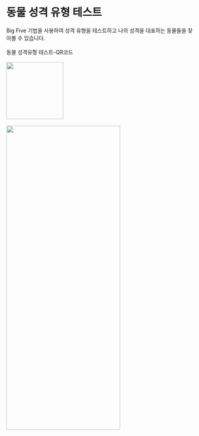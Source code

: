 # 동물 성격 유형 테스트

Big Five 기법을 사용하여 성격 유형을 테스트하고 나의 성격을 대표하는 동물들을 찾아볼 수 있습니다.
<br><br>
동물 성격유형 테스트-QR코드
<br><br>
<img src="https://github.com/limhada/animal-personality-type-test/assets/107875213/9b8b2d98-84dc-4e36-a212-1989f8a199e1" width="150px" height="150px">
<br><br>
<img src="https://user-images.githubusercontent.com/107875213/236671220-ae0cddcb-2304-4e92-a32f-23b2db8b4fb9.jpg" width="300px" height="800px">

